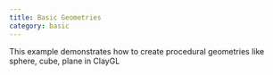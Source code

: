```yaml
---
title: Basic Geometries
category: basic
---
```


This example demonstrates how to create procedural geometries like sphere, cube, plane in ClayGL